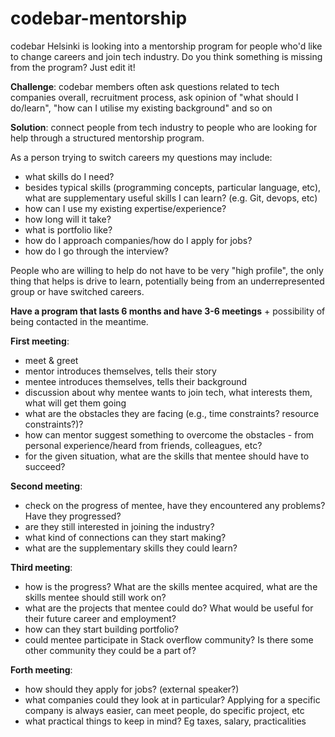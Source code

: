 # codebar-mentorship
codebar Helsinki is looking into a mentorship program for people who'd like to change careers and join tech industry. Do you think something is missing from the program?  Just edit it!

**Challenge**: codebar members often ask questions related to tech companies overall, recruitment process, ask opinion of "what should I do/learn", "how can I utilise my existing background" and so on

**Solution**: connect people from tech industry to people who are looking for help through a structured mentorship program.

As a person trying to switch careers my questions may include:
- what skills do I need? 
- besides typical skills (programming concepts, particular language, etc), what are supplementary useful skills I can learn? (e.g. Git, devops, etc)
- how can I use my existing expertise/experience?
- how long will it take?
- what is portfolio like?
- how do I approach companies/how do I apply for jobs?
- how do I go through the interview?
 
People who are willing to help do not have to be very "high profile", the only thing that helps is drive to learn, potentially being from an underrepresented group or have switched careers.

**Have a program that lasts 6 months and have 3-6 meetings** + possibility of being contacted in the meantime. 

**First meeting**:
- meet & greet
- mentor introduces themselves, tells their story
- mentee introduces themselves, tells their background
- discussion about why mentee wants to join tech, what interests them, what will get them going
- what are the obstacles they are facing (e.g., time constraints? resource constraints?)?
- how can mentor suggest something to overcome the obstacles - from personal experience/heard from friends, colleagues, etc?
- for the given situation, what are the skills that mentee should have to succeed?

**Second meeting**:
- check on the progress of mentee, have they encountered any problems? Have they progressed?
- are they still interested in joining the industry?
- what kind of connections can they start making?
- what are the supplementary skills they could learn?

**Third meeting**:
- how is the progress? What are the skills mentee acquired, what are the skills mentee should still work on?
- what are the projects that mentee could do? What would be useful for their future career and employment?
- how can they start building portfolio?
- could mentee participate in Stack overflow community? Is there some other community they could be a part of?

**Forth meeting**:
- how should they apply for jobs? (external speaker?)
- what companies could they look at in particular? Applying for a specific company is always easier, can meet people, do specific project, etc
- what practical things to keep in mind? Eg taxes, salary, practicalities
